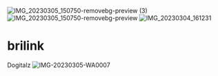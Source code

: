 ![IMG_20230305_150750-removebg-preview (3)](https://user-images.githubusercontent.com/126753747/222949501-1da6c0ec-d1de-430d-a475-78a7f2f40769.png)
![IMG_20230305_150750-removebg-preview](https://user-images.githubusercontent.com/126753747/222949503-2904ab40-0bce-4cf9-bfc7-542206d83214.png)
![IMG_20230304_161231](https://user-images.githubusercontent.com/126753747/222948190-14db4cfa-2b19-4838-9ebb-3e3f4863d78a.jpg)
# brilink
Dogitalz
![IMG-20230305-WA0007](https://user-images.githubusercontent.com/126753747/222948972-3ff7d0b8-3399-49c5-b38a-29ffc9132155.jpg)
